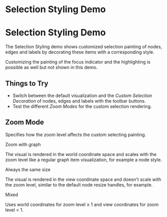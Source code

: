 <!--
 //////////////////////////////////////////////////////////////////////////////
 // @license
 // This file is part of yFiles for HTML 2.6.
 // Use is subject to license terms.
 //
 // Copyright (c) 2000-2024 by yWorks GmbH, Vor dem Kreuzberg 28,
 // 72070 Tuebingen, Germany. All rights reserved.
 //
 //////////////////////////////////////////////////////////////////////////////
-->
# Selection Styling Demo

# Selection Styling Demo

The Selection Styling demo shows customized selection painting of nodes, edges and labels by decorating these items with a corresponding style.

Customizing the painting of the focus indicator and the highlighting is possible as well but not shown in this demo.

## Things to Try

- Switch between the default visualization and the _Custom Selection Decoration_ of nodes, edges and labels with the toolbar buttons.
- Test the different _Zoom Modes_ for the custom selection rendering.

## Zoom Mode

Specifies how the zoom level affects the custom selecting painting.

Zoom with graph

The visual is rendered in the world coordinate space and scales with the zoom level like a regular graph item visualization, for example a node style.

Always the same size

The visual is rendered in the view coordinate space and doesn't scale with the zoom level, similar to the default node resize handles, for example.

Mixed

Uses world coordinates for zoom level ≥ 1 and view coordinates for zoom level < 1.
